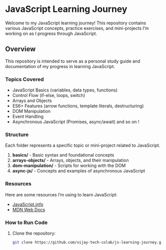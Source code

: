 # JavaScript Learning Journey

Welcome to my JavaScript learning journey! This repository contains various JavaScript concepts, practice exercises, and mini-projects I’m working on as I progress through JavaScript.

## Overview

This repository is intended to serve as a personal study guide and documentation of my progress in learning JavaScript.

### Topics Covered
- JavaScript Basics (variables, data types, functions)
- Control Flow (if-else, loops, switch)
- Arrays and Objects
- ES6+ Features (arrow functions, template literals, destructuring)
- DOM Manipulation
- Event Handling
- Asynchronous JavaScript (Promises, async/await) and so on !

### Structure
Each folder represents a specific topic or mini-project related to JavaScript. 

1. **basics/** - Basic syntax and foundational concepts
2. **arrays-objects/** - Arrays, objects, and their manipulation
3. **dom-manipulation/** - Scripts for working with the DOM
4. **async-js/** - Concepts and examples of asynchronous JavaScript

### Resources
Here are some resources I’m using to learn JavaScript:
- [JavaScript.info](https://javascript.info/)
- [MDN Web Docs](https://developer.mozilla.org/en-US/docs/Web/JavaScript)

### How to Run Code
1. Clone the repository:
   ```bash
   git clone https://github.com/vijay-tech-colab/js-learning-journey.git

